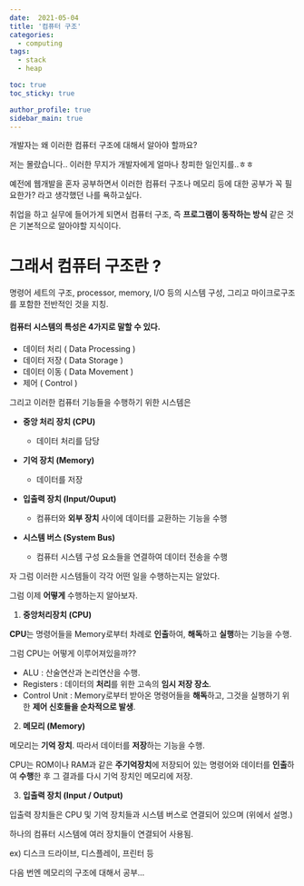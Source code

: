 ```yaml
---
date:  2021-05-04
title: '컴퓨터 구조'
categories:
  - computing
tags: 
  - stack
  - heap

toc: true
toc_sticky: true

author_profile: true
sidebar_main: true
---
```



개발자는 왜 이러한 컴퓨터 구조에 대해서 알아야 할까요?

저는 몰랐습니다.. 이러한 무지가 개발자에게 얼마나 창피한 일인지를..ㅎㅎ

예전에 웹개발을 혼자 공부하면서 이러한 컴퓨터 구조나 메모리 등에 대한 공부가 꼭 필요한가? 라고 생각했던 나를 욕하고싶다.

취업을 하고 실무에 들어가게 되면서 컴퓨터 구조, 즉 **프로그램이 동작하는 방식** 같은 것은 기본적으로 알아야할 지식이다.



# 그래서 컴퓨터 구조란 ?

명령어 세트의 구조, processor, memory, I/O 등의 시스템 구성, 그리고 마이크로구조를 포함한 전반적인 것을 지칭.
<br/>

#### 컴퓨터 시스템의 특성은 4가지로 말할 수 있다.

* 데이터 처리 ( Data Processing )
* 데이터 저장 ( Data Storage )
* 데이터 이동 ( Data Movement )
* 제어 ( Control )


그리고 이러한 컴퓨터 기능들을 수행하기 위한 시스템은

* **중앙 처리 장치 (CPU)**

    - 데이터 처리를 담당

* **기억 장치 (Memory)**

    - 데이터를 저장

* **입출력 장치 (Input/Ouput)**

    - 컴퓨터와 **외부 장치** 사이에 데이터를 교환하는 기능을 수행

* **시스템 버스 (System Bus)**

    - 컴퓨터 시스템 구성 요소들을 연결하여 데이터 전송을 수행


자 그럼 이러한 시스템들이 각각 어떤 일을 수행하는지는 알았다.

그럼 이제 **어떻게** 수행하는지 알아보자.

1. **중앙처리장치 (CPU)**

**CPU**는 명령어들을 Memory로부터 차례로 **인출**하여, **해독**하고 **실행**하는 기능을 수행.

그럼 CPU는 어떻게 이루어져있을까??

- ALU : 산술연산과 논리연산을 수행.
- Registers : 데이터의 **처리**를 위한 고속의 **임시 저장 장소**.
- Control Unit : Memory로부터 받아온 명령어들을 **해독**하고, 그것을 실행하기 위한 **제어 신호들을 순차적으로 발생**.


2. **메모리 (Memory)**

메모리는 **기억 장치**. 따라서 데이터를 **저장**하는 기능을 수행.

CPU는 ROM이나 RAM과 같은 **주기억장치**에 저장되어 있는 명령어와 데이터를 **인출**하여 **수행**한 후 그 결과를 다시 기억 장치인 메모리에 저장.

3. **입출력 장치 (Input / Output)**

입출력 장치들은 CPU 및 기억 장치들과 시스템 버스로 연결되어 있으며 (위에서 설명.)

하나의 컴퓨터 시스템에 여러 장치들이 연결되어 사용됨.

ex) 디스크 드라이브, 디스플레이, 프린터 등



다음 번엔 메모리의 구조에 대해서 공부...